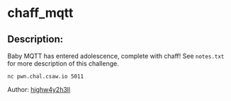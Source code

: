 
# chaff_mqtt
## Description:
Baby MQTT has entered adolescence, complete with chaff! See `notes.txt` for more description of this challenge.

`nc pwn.chal.csaw.io 5011`

Author: [highw4y2h3ll](https://twitter.com/highw4y2h3ll)

